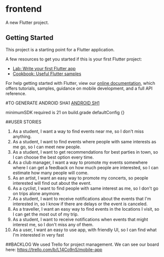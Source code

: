 # frontend

A new Flutter project.

## Getting Started

This project is a starting point for a Flutter application.

A few resources to get you started if this is your first Flutter project:

- [Lab: Write your first Flutter app](https://flutter.dev/docs/get-started/codelab)
- [Cookbook: Useful Flutter samples](https://flutter.dev/docs/cookbook)

For help getting started with Flutter, view our
[online documentation](https://flutter.dev/docs), which offers tutorials,
samples, guidance on mobile development, and a full API reference.

#TO GENERATE ANDROID SHA1
[ANDROID SH1](https://stackoverflow.com/a/54342861/9574340)

minimumSDK required is 21 on build.grade defaultConfig {}

##USER STORIES
1. As a student, I want a way to find events near me, so I don't miss anything.
2. As a student, I want to find events where people with same interests as me go, so I can meet new people.
3. As a student, I want to get recommendations for best parties in town, so I can choose the best option every time.
4. As a club manager, I want a way to promote my events somewhere where I can get a feedback on how much people are interested,
   so I can estimate how many people will come.
5. As an artist, I want an easy way to promote my concerts, so people interested will find out about the event.
6. As a cyclist, I want to find people with same interest as me, so I don't go on trips alone anymore.
7. As a student, I want to receive notifications about the events that I'm interested in, so I know if there are delays or the event is canceled.
8. As a traveller, I want an easy way to find events in the locations I visit, so I can get the most out of my trip.
9. As a student, I want to receive notifications when events that might interest me, so I don't miss any of them.
10. As a user, I want an easy to use app, with friendly UI, so I can find what I'm interested in very fast

##BACKLOG
   We used Trello for project management.
   We can see our board here: https://trello.com/b/L14Co9nS/mobile-app